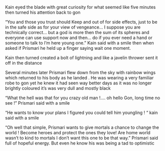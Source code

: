 Kain eyed the blade with great curiosity for what seemed like five minutes then turned his attention back to gon 

“You and those you trust should Keep and out of for side effects, just to be in the safe side as for your view of vengeance... I suppose you are technically correct... but a god is more then the sum of its spheres and everyone can use support now and then... do if you ever need a hand or someone to talk to I’m here young one.” Kain said with a smile then when asked if Prismari he held up a finger saying wait one moment. 

Kain then turned created a bolt of lightning and like a javelin thrower sent it off in the distance 

Several minutes later Prismari flew down from the sky with rainbow wings which returned to his body as he landed . He was wearing a very familiar robe to gon yet he knew it had seen way better days as it was no longer brightly coloured it’s was very dull and mostly black 


“What the hell was that for you crazy old man !.... oh hello Gon, long time no see !” Prismari said with a smile 

“He wants to know your plans I figured you could tell him youngling ! “ kain said with a smile 


“Oh well that simple, Prismari wants to give mortals a chance to change the world ! Become heroes and protect the ones they love! Are home world wasn’t to kind to mortals I don’t want this one to be that way.” Prismari said full of hopeful energy. But even he know his was being a tad to optimistic